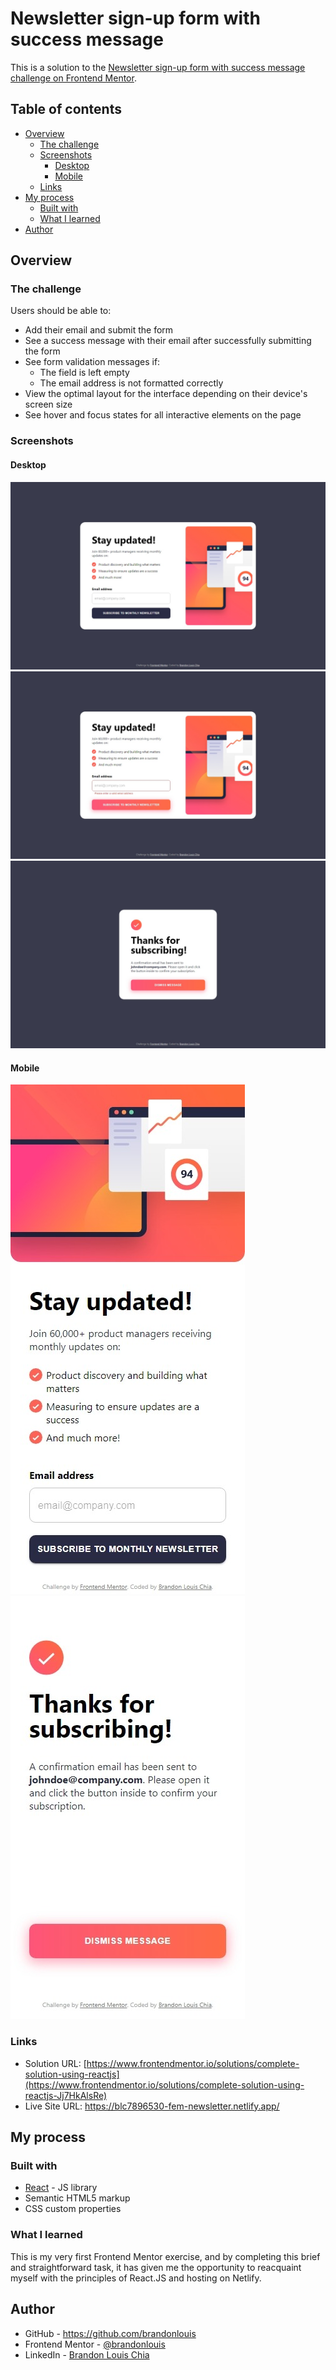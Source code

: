 # Newsletter sign-up form with success message

This is a solution to the [Newsletter sign-up form with success message challenge on Frontend Mentor](https://www.frontendmentor.io/challenges/newsletter-signup-form-with-success-message-3FC1AZbNrv).

## Table of contents

- [Overview](#overview)
  - [The challenge](#the-challenge)
  - [Screenshots](#screenshots)
    - [Desktop](#desktop)
    - [Mobile](#mobile)
  - [Links](#links)
- [My process](#my-process)
  - [Built with](#built-with)
  - [What I learned](#what-i-learned)
- [Author](#author)

## Overview

### The challenge

Users should be able to:

- Add their email and submit the form
- See a success message with their email after successfully submitting the form
- See form validation messages if:
  - The field is left empty
  - The email address is not formatted correctly
- View the optimal layout for the interface depending on their device's screen size
- See hover and focus states for all interactive elements on the page

### Screenshots

#### Desktop
![desktop](./screenshots/desktop.jpeg)
![desktopValidation](./screenshots/desktopValidation.jpeg)
![desktopSuccess](./screenshots/desktopSuccess.jpeg)

#### Mobile
![mobile](./screenshots/mobile.jpeg)
![mobileSuccess](./screenshots/mobileSuccess.jpeg)

### Links

- Solution URL: [https://www.frontendmentor.io/solutions/complete-solution-using-reactjs](https://www.frontendmentor.io/solutions/complete-solution-using-reactjs-Jj7HkAlsRe)
- Live Site URL: https://blc7896530-fem-newsletter.netlify.app/

## My process

### Built with

- [React](https://reactjs.org/) - JS library
- Semantic HTML5 markup
- CSS custom properties

### What I learned

This is my very first Frontend Mentor exercise, and by completing this brief and straightforward task, it has given me the opportunity to reacquaint myself with the principles of React.JS and hosting on Netlify.

## Author

- GitHub - https://github.com/brandonlouis
- Frontend Mentor - [@brandonlouis](https://www.frontendmentor.io/profile/brandonlouis)
- LinkedIn - [Brandon Louis Chia](www.linkedin.com/in/brandon-louis-chia-63730b162)
